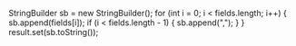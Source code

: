 StringBuilder sb = new StringBuilder();
for (int i = 0; i < fields.length; i++) {
    sb.append(fields[i]);
    if (i < fields.length - 1) {
        sb.append(",");
    }
}
result.set(sb.toString());
